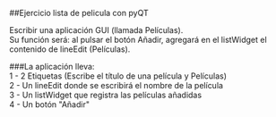##Ejercicio lista de pelicula con pyQT

Escribir una aplicación GUI (llamada Películas).    
Su función será: al pulsar el botón Añadir, agregará en el listWidget el contenido de lineEdit (Películas).

###La aplicación lleva:    
1 - 2 Etiquetas (Escribe el título de una película y Películas)    
2 - Un lineEdit donde se escribirá el nombre de la película    
3 - Un listWidget que registra las películas añadidas    
4 - Un botón "Añadir"    